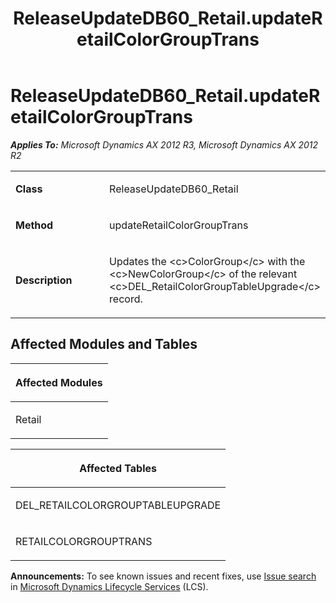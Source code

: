 ﻿---
title: ReleaseUpdateDB60_Retail.updateRetailColorGroupTrans
TOCTitle: ReleaseUpdateDB60_Retail.updateRetailColorGroupTrans
ms:assetid: 2a1c28f2-5afa-45e8-0647-6d134b476171
ms:mtpsurl: https://msdn.microsoft.com/en-us/library/JJ735914(v=AX.60)
ms:contentKeyID: 49707331
ms.date: 05/18/2015
mtps_version: v=AX.60
---

# ReleaseUpdateDB60\_Retail.updateRetailColorGroupTrans 


_**Applies To:** Microsoft Dynamics AX 2012 R3, Microsoft Dynamics AX 2012 R2_

<table>
<colgroup>
<col style="width: 50%" />
<col style="width: 50%" />
</colgroup>
<tbody>
<tr class="odd">
<td><p><strong>Class</strong></p></td>
<td><p>ReleaseUpdateDB60_Retail</p></td>
</tr>
<tr class="even">
<td><p><strong>Method</strong></p></td>
<td><p>updateRetailColorGroupTrans</p></td>
</tr>
<tr class="odd">
<td><p><strong>Description</strong></p></td>
<td><p>Updates the &lt;c&gt;ColorGroup&lt;/c&gt; with the &lt;c&gt;NewColorGroup&lt;/c&gt; of the relevant &lt;c&gt;DEL_RetailColorGroupTableUpgrade&lt;/c&gt; record.</p></td>
</tr>
</tbody>
</table>


## Affected Modules and Tables

<table>
<colgroup>
<col style="width: 100%" />
</colgroup>
<thead>
<tr class="header">
<th><p>Affected Modules</p></th>
</tr>
</thead>
<tbody>
<tr class="odd">
<td><p>Retail</p></td>
</tr>
</tbody>
</table>


<table>
<colgroup>
<col style="width: 100%" />
</colgroup>
<thead>
<tr class="header">
<th><p>Affected Tables</p></th>
</tr>
</thead>
<tbody>
<tr class="odd">
<td><p>DEL_RETAILCOLORGROUPTABLEUPGRADE</p></td>
</tr>
<tr class="even">
<td><p>RETAILCOLORGROUPTRANS</p></td>
</tr>
</tbody>
</table>

  
**Announcements:** To see known issues and recent fixes, use [Issue search](http://go.microsoft.com/fwlink/?linkid=389258) in [Microsoft Dynamics Lifecycle Services](http://go.microsoft.com/fwlink/?linkid=306505) (LCS).

